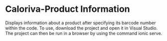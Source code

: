 # Caloriva-Product Information
 Displays information about a product after specifying its barcode number within the code. To use, download the project and open it in Visual Studio. The project can then be run in a browser by using the command ionic serve.
